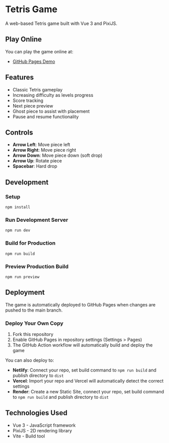 # Tetris Game

A web-based Tetris game built with Vue 3 and PixiJS.

## Play Online

You can play the game online at:

- [GitHub Pages Demo](https://liungang.github.io/tetris/)

## Features

- Classic Tetris gameplay
- Increasing difficulty as levels progress
- Score tracking
- Next piece preview
- Ghost piece to assist with placement
- Pause and resume functionality

## Controls

- **Arrow Left**: Move piece left
- **Arrow Right**: Move piece right
- **Arrow Down**: Move piece down (soft drop)
- **Arrow Up**: Rotate piece
- **Spacebar**: Hard drop

## Development

### Setup

```
npm install
```

### Run Development Server

```
npm run dev
```

### Build for Production

```
npm run build
```

### Preview Production Build

```
npm run preview
```

## Deployment

The game is automatically deployed to GitHub Pages when changes are pushed to the main branch.

### Deploy Your Own Copy

1. Fork this repository
2. Enable GitHub Pages in repository settings (Settings > Pages)
3. The GitHub Action workflow will automatically build and deploy the game

You can also deploy to:

- **Netlify**: Connect your repo, set build command to `npm run build` and publish directory to `dist`
- **Vercel**: Import your repo and Vercel will automatically detect the correct settings
- **Render**: Create a new Static Site, connect your repo, set build command to `npm run build` and publish directory to `dist`

## Technologies Used

- Vue 3 - JavaScript framework
- PixiJS - 2D rendering library
- Vite - Build tool 